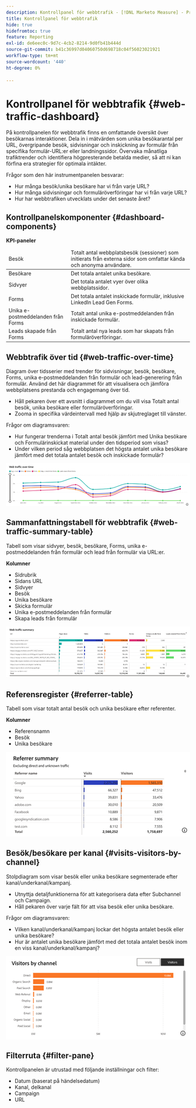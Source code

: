 ```yaml
---
description: Kontrollpanel för webbtrafik - [!DNL Marketo Measure] - Produkt
title: Kontrollpanel för webbtrafik
hide: true
hidefromtoc: true
feature: Reporting
exl-id: de6eec0c-9d7c-4cb2-8214-9d0fb41b444d
source-git-commit: b41c36997d04060750d698718c04f56023021921
workflow-type: tm+mt
source-wordcount: '440'
ht-degree: 0%

---
```


# Kontrollpanel för webbtrafik {#web-traffic-dashboard}

På kontrollpanelen för webbtrafik finns en omfattande översikt över besökarnas interaktioner. Dela in i mätvärden som unika besökarantal per URL, övergripande besök, sidvisningar och inskickning av formulär från specifika formulär-URL:er eller landningssidor. Övervaka månatliga trafiktrender och identifiera högpresterande betalda medier, så att ni kan förfina era strategier för optimala intäkter.

Frågor som den här instrumentpanelen besvarar:

* Hur många besök/unika besökare har vi från varje URL?
* Hur många sidvisningar och formuläröverföringar har vi från varje URL?
* Hur har webbtrafiken utvecklats under det senaste året?

## Kontrollpanelskomponenter {#dashboard-components}

**KPI-paneler**

<table>
<thead>
  <tr>
    <td>Besök</td>
    <td>Totalt antal webbplatsbesök (sessioner) som initierats från externa sidor som omfattar kända och anonyma användare.</td>
  </tr>
</thead>
<tbody>
  <tr>
    <td>Besökare</td>
    <td>Det totala antalet unika besökare.</td>
  </tr>
  <tr>
    <td>Sidvyer</td>
    <td>Det totala antalet vyer över olika webbplatssidor.</td>
  </tr>
  <tr>
    <td>Forms</td>
    <td>Det totala antalet inskickade formulär, inklusive LinkedIn Lead Gen Forms.</td>
  </tr>
  <tr>
    <td>Unika e-postmeddelanden från Forms</td>
    <td>Totalt antal unika e-postmeddelanden från inskickade formulär.</td>
  </tr>
  <tr>
    <td>Leads skapade från Forms</td>
    <td>Totalt antal nya leads som har skapats från formuläröverföringar.</td>
  </tr>
</tbody>
</table>

## Webbtrafik över tid {#web-traffic-over-time}

Diagram över tidsserier med trender för sidvisningar, besök, besökare, Forms, unika e-postmeddelanden från formulär och lead-generering från formulär. Använd det här diagrammet för att visualisera och jämföra webbplatsens prestanda och engagemang över tid.

* Håll pekaren över ett avsnitt i diagrammet om du vill visa Totalt antal besök, unika besökare eller formuläröverföringar.
* Zooma in specifika värdeintervall med hjälp av skjutreglaget till vänster.

Frågor om diagramsvaren:

* Hur fungerar trenderna i Totalt antal besök jämfört med Unika besökare och Formulärinskickat material under den tidsperiod som visas?
* Under vilken period såg webbplatsen det högsta antalet unika besökare jämfört med det totala antalet besök och inskickade formulär?

![](assets/web-traffic-dashboard-1.png)

## Sammanfattningstabell för webbtrafik {#web-traffic-summary-table}

Tabell som visar sidvyer, besök, besökare, Forms, unika e-postmeddelanden från formulär och lead från formulär via URL:er.

**Kolumner**

* Sidrubrik
* Sidans URL
* Sidvyer
* Besök
* Unika besökare
* Skicka formulär
* Unika e-postmeddelanden från formulär
* Skapa leads från formulär

![](assets/web-traffic-dashboard-2.png)

## Referensregister {#referrer-table}

Tabell som visar totalt antal besök och unika besökare efter referenter.

**Kolumner**

* Referensnamn
* Besök
* Unika besökare

![](assets/web-traffic-dashboard-3.png)

## Besök/besökare per kanal {#visits-visitors-by-channel}

Stolpdiagram som visar besök eller unika besökare segmenterade efter kanal/underkanal/kampanj.

* Utnyttja detaljfunktionerna för att kategorisera data efter Subchannel och Campaign.
* Håll pekaren över varje fält för att visa besök eller unika besökare.

Frågor om diagramsvaren:

* Vilken kanal/underkanal/kampanj lockar det högsta antalet besök eller unika besökare?
* Hur är antalet unika besökare jämfört med det totala antalet besök inom en viss kanal/underkanal/kampanj?

![](assets/web-traffic-dashboard-4.png)

## Filterruta {#filter-pane}

Kontrollpanelen är utrustad med följande inställningar och filter:

* Datum (baserat på händelsedatum)
* Kanal, delkanal
* Campaign
* URL
